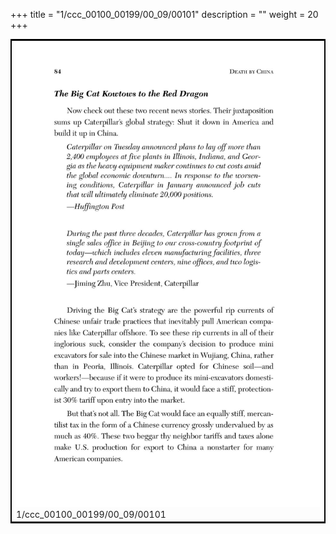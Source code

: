 +++
title = "1/ccc_00100_00199/00_09/00101"
description = ""
weight = 20
+++

<table style="border:2px solid black;max-width:800px;max-height:800px;" 
><tr><td>
<img class="center-fit-jpg"
src="/jpg_/out_jpg_dbc_101.jpg">
1/ccc_00100_00199/00_09/00101
</img></td></tr></table>
